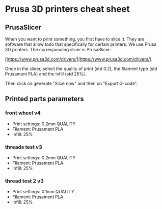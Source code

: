 # Prusa 3D printers cheat sheet

## PrusaSlicer

When you want to print something, you first have to slice it. They are software that allow todo that specifically for certain printers. We use Prusa 3D printers. The corresponding slicer is PrusaSlicer:

[https://www.prusa3d.com/drivers/](https://www.prusa3d.com/drivers/)

Once in the slicer, select the quality of print (std 0.2), the filament type (std Prusament PLA) and the infill (std 25%).

Then click on generate "Slice now" and then on "Export G-code".

## Printed parts parameters

### front wheel v4

- Print settings: 0.2mm QUALITY
- Filament: Prusament PLA
- Infill: 25%

### threads test v3

- Print settings: 0.2mm QUALITY
- Filament: Prusament PLA
- Infill: 25%

### thread test 2 v3

- Print settings: 0.1mm QUALITY
- Filament: Prusament PLA
- Infill: 25%
